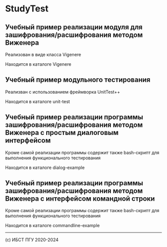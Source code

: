 # StudyTest

## Учебный пример реализации модуля для зашифрования/расшифрования методом Виженера

Реализован в виде класса Vigenere

Находится в каталоге Vigenere

## Учебный пример модульного тестирования 

Реализван с использованием фреймворка UnitTest++

Находится в каталоге unit-test

## Учебный пример реализации программы зашифрования/расшифрования методом Виженера с простым диалоговым интерфейсом

Кроме самой реализации программы содержит также bash-скрипт для выполнения функционального тестирования

Находится в каталоге dialog-example

## Учебный пример реализации программы зашифрования/расшифрования методом Виженера с интерфейсом командной строки

Кроме самой реализации программы содержит также bash-скрипт для выполнения функционального тестирования

Находится в каталоге commandline-example

----------------------------------------
(с) ИБСТ ПГУ 2020-2024
